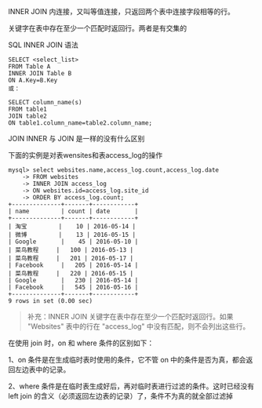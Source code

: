
INNER JOIN 内连接，又叫等值连接，只返回两个表中连接字段相等的行。

关键字在表中存在至少一个匹配时返回行。两者是有交集的

SQL INNER JOIN 语法

```
SELECT <select_list>
FROM Table A 
INNER JOIN Table B 
ON A.Key=B.Key
或：

SELECT column_name(s)
FROM table1
JOIN table2
ON table1.column_name=table2.column_name;
```

JOIN INNER 与 JOIN 是一样的没有什么区别

下面的实例是对表wensites和表access_log的操作

```
mysql> select websites.name,access_log.count,access_log.date
    -> FROM websites
    -> INNER JOIN access_log
    -> ON websites.id=access_log.site_id
    -> ORDER BY access_log.count;
+--------------+-------+------------+
| name         | count | date       |
+--------------+-------+------------+
| 淘宝         |    10 | 2016-05-14 |
| 微博         |    13 | 2016-05-15 |
| Google       |    45 | 2016-05-10 |
| 菜鸟教程     |   100 | 2016-05-13 |
| 菜鸟教程     |   201 | 2016-05-17 |
| Facebook     |   205 | 2016-05-14 |
| 菜鸟教程     |   220 | 2016-05-15 |
| Google       |   230 | 2016-05-14 |
| Facebook     |   545 | 2016-05-16 |
+--------------+-------+------------+
9 rows in set (0.00 sec)
```

> 补充：INNER JOIN 关键字在表中存在至少一个匹配时返回行。如果 "Websites" 表中的行在 "access_log" 中没有匹配，则不会列出这些行。


在使用 join 时，on 和 where 条件的区别如下：

1、on 条件是在生成临时表时使用的条件，它不管 on 中的条件是否为真，都会返回左边表中的记录。

2、where 条件是在临时表生成好后，再对临时表进行过滤的条件。这时已经没有 left join 的含义（必须返回左边表的记录）了，条件不为真的就全部过滤掉

